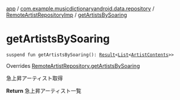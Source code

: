 [app](../../index.md) / [com.example.musicdictionaryandroid.data.repository](../index.md) / [RemoteArtistRepositoryImp](index.md) / [getArtistsBySoaring](./get-artists-by-soaring.md)

# getArtistsBySoaring

`suspend fun getArtistsBySoaring(): `[`Result`](../../com.example.musicdictionaryandroid.domain.model.value/-result/index.md)`<`[`List`](https://kotlinlang.org/api/latest/jvm/stdlib/kotlin.collections/-list/index.html)`<`[`ArtistContents`](../../com.example.musicdictionaryandroid.domain.model.entity/-artist-contents/index.md)`>>`

Overrides [RemoteArtistRepository.getArtistsBySoaring](../-remote-artist-repository/get-artists-by-soaring.md)

急上昇アーティスト取得

**Return**
急上昇アーティスト一覧

